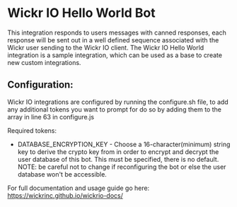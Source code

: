 # Wickr IO Hello World Bot
This integration responds to users messages with canned responses, each response will be sent out in a well defined sequence associated with the Wickr user sending to the Wickr IO client. The Wickr IO Hello World integration is a sample integration, which can be used as a base to create new custom integrations.

## Configuration:
Wickr IO integrations are configured by running the configure.sh file,
to add any additional tokens you want to prompt for do so by adding them to the array in line 63 in configure.js

Required tokens:

- DATABASE_ENCRYPTION_KEY - Choose a 16-character(minimum) string key to derive the crypto key from in order to encrypt and decrypt the user database of this bot. This must be specified, there is no default. NOTE: be careful not to change if reconfiguring the bot or else the user database won't be accessible.


For full documentation and usage guide go here: https://wickrinc.github.io/wickrio-docs/
